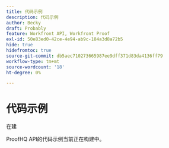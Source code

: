 ```yaml
---
title: 代码示例
description: 代码示例
author: Becky
draft: Probably
feature: Workfront API, Workfront Proof
exl-id: 50e83ed0-42ce-4e94-ab9c-184a3d8a72b5
hide: true
hidefromtoc: true
source-git-commit: db5aec710273665987ee9dff371d83da4136ff79
workflow-type: tm+mt
source-wordcount: '18'
ht-degree: 0%

---
```


# 代码示例

在建

ProofHQ API的代码示例当前正在构建中。
